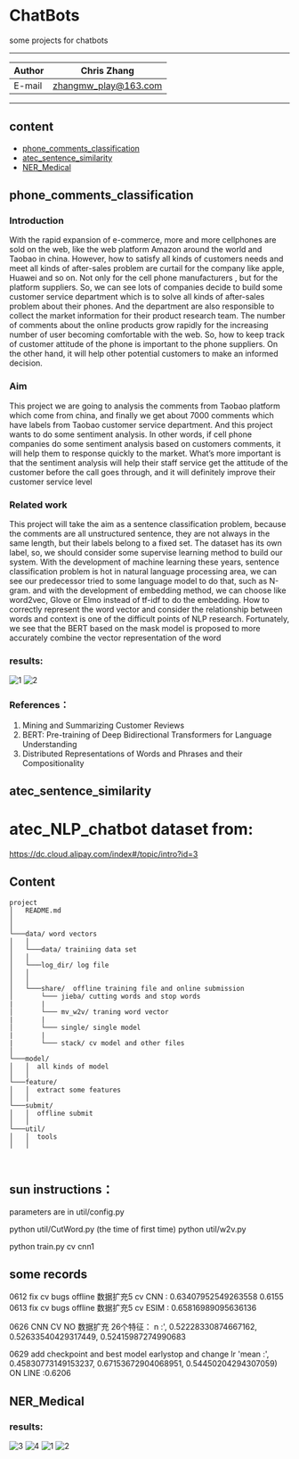 ChatBots
===========================
some projects for chatbots 

****
	
|Author|Chris Zhang|
|---|---
|E-mail|zhangmw_play@163.com


****
## content
* [phone_comments_classification](#phone_comments_classification)
* [atec_sentence_similarity](#atec_sentence_similarity)
* [NER_Medical](#NER_Medical)

phone_comments_classification
-----------
### Introduction
With the rapid expansion of e-commerce, more and more cellphones are sold on the web, like the web platform Amazon around the world and Taobao in china. However, how to satisfy all kinds of customers needs and meet all kinds of after-sales problem are curtail for the company like apple, Huawei and so on. Not only for the cell phone manufacturers , but for the platform suppliers. So, we can see lots of companies decide to build some customer service department which is to solve all kinds of after-sales problem about their phones. And the department are also responsible to collect the market information for their product research team. 
The number of comments about the online products grow rapidly for the increasing number of user becoming comfortable with the web. So, how to keep track of customer attitude of the phone is important to the phone suppliers. On the other hand, it will help other potential customers to make an informed decision.
### Aim
This project we are going to analysis the comments from Taobao platform which come from china, and finally we get about 7000 comments which have labels from Taobao customer service department. And this project wants to do some sentiment analysis.
In other words, if cell phone companies do some sentiment analysis based on customers comments, it will help them to response quickly to the market. What’s more important is that the sentiment analysis will help their staff service get the attitude of the customer before the call goes through, and it will definitely improve their customer service level
### Related work
This project will take the aim as a sentence classification problem, because the comments are all unstructured sentence, they are not always in the same length, but their labels belong to a fixed set. The dataset has its own label, so, we should consider some supervise learning method to build our system.
With the development of machine learning these years, sentence classification problem is hot in natural language processing area, we can see our predecessor tried to some language model to do that, such as N-gram. and with the development of embedding method, we can choose like word2vec, Glove or Elmo instead of tf-idf to do the embedding. 
How to correctly represent the word vector and consider the relationship between words and context is one of the difficult points of NLP research. Fortunately, we see that the BERT based on the mask model is proposed to more accurately combine the vector representation of the word
### results:
![1](https://raw.github.com/Chriszhangmw/ChatBots/master/phone_comments_classification/loss.png)
![2](https://raw.github.com/Chriszhangmw/ChatBots/master/phone_comments_classification/myplot22.png)
### References：
1.	Mining and Summarizing Customer Reviews
2.	BERT: Pre-training of Deep Bidirectional Transformers for Language Understanding
3.	Distributed Representations of Words and Phrases and their Compositionality

atec_sentence_similarity
-----------
# atec_NLP_chatbot  dataset from:
https://dc.cloud.alipay.com/index#/topic/intro?id=3

## Content   
```
project
│   README.md
│      
│
└───data/ word vectors
│   │ 
│   └───data/ trainiing data set
│   │
│   └───log_dir/ log file
│   │
│   │
│   └───share/  offline training file and online submission
│       └─── jieba/ cutting words and stop words
|       |
│       └─── mv_w2v/ traning word vector
|       |
│       └─── single/ single model
|       |
|       └─── stack/ cv model and other files
│   
└───model/
│   │  all kinds of model
│   │   
└───feature/
│   │  extract some features
│   │   
└───submit/
│   │  offline submit
│   │   
└───util/
│   │  tools
│   │   
    
    
```




## sun instructions：    
parameters are in util/config.py

python util/CutWord.py (the time of first time)
python  util/w2v.py  

python train.py cv  cnn1  





## some records
0612 fix cv bugs offline 数据扩充5 cv  CNN :  0.63407952549263558
0.6155
0613 fix cv bugs offline 数据扩充5 cv ESIM :  0.65816989095636136


0626 CNN CV NO 数据扩充  26个特征：
n :', 0.52228330874667162, 0.52633540429317449, 0.52415987274990683


0629 add checkpoint and best model earlystop and change lr
'mean :', 0.45830773149153237, 0.67153672904068951, 0.54450204294307059)
ON LINE :0.6206


NER_Medical
-----------
### results:
![3](https://raw.github.com/Chriszhangmw/ChatBots/master/NER_Medical/loss.png)
![4](https://raw.github.com/Chriszhangmw/ChatBots/master/NER_Medical/confusion.png)
![1](https://raw.github.com/Chriszhangmw/ChatBots/master/phone_comments_classification/loss.png)
![2](https://raw.github.com/Chriszhangmw/ChatBots/master/phone_comments_classification/myplot22.png)
